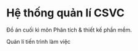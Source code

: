 # Hệ thống quản lí CSVC #

Đồ án cuối kì môn Phân tích & thiết kế phần mềm.

Quản lí tiến trình làm việc
